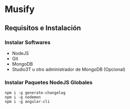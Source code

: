# Musify

## Requisitos e Instalación
### Instalar Softwares
- NodeJS
- Git
- MongoDB
- Studio3T u otro administrador de MongoDB (Opcional)
### Instalar Paquetes NodeJS Globales
```node
npm i -g generate-changelog
npm i -g nodemon
npm i -g angular-cli
```